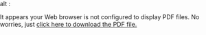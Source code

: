 <!DOCTYPE html>
<html style="height: 100%; overflow: hidden;">
 
<body style="margin: 0px; padding: 0px; height: 100%; overflow: hidden;">

<object data="memoirthesis.tex" type="application/pdf" width="100%" height="100%">
  alt : <p>It appears your Web browser is not configured to display PDF files.
No worries, just <a href='RGPV_Thesis_Abhushan.pdf'>click here to download the PDF file.</a></p>
</object>

</body>
</html>
